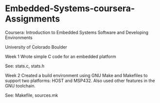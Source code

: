 # Embedded-Systems-coursera-Assignments
Coursera: Introduction to Embedded Systems Software and Developing Environments

University of Colorado Boulder

Week 1
Wrote simple C code for an embedded platform

See: stats.c, stats.h

Week 2
Created a build environment using GNU Make and Makefiles to support two platforms: HOST and MSP432. Also used other features in the GNU toolchain.

See: Makefile, sources.mk
